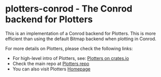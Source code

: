 # plotters-conrod - The Conrod backend for Plotters

This is an implementation of a Conrod backend for Plotters. This is more efficient than using the default Bitmap backend when plotting in Conrod.

For more details on Plotters, please check the following links:

- For high-level intro of Plotters, see: [Plotters on crates.io](https://crates.io/crates/plotters)
- Check the main repo at [Plotters repo](https://github.com/38/plotters.git)
- You can also visit Plotters [Homepage](https://plotters-rs.github.io)
